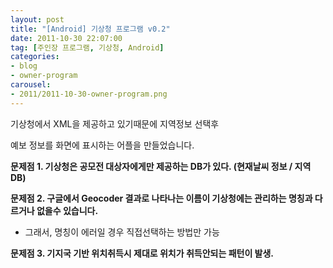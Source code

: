 ```yaml
---
layout: post
title: "[Android] 기상청 프로그램 v0.2"
date: 2011-10-30 22:07:00
tag: [주인장 프로그램, 기상청, Android]
categories:
- blog
- owner-program
carousel:
- 2011/2011-10-30-owner-program.png
---
```


기상청에서 XML을 제공하고 있기때문에 지역정보 선택후

예보 정보를 화면에 표시하는 어플을 만들었습니다.

**문제점 1. 기상청은 공모전 대상자에게만 제공하는 DB가 있다. (현재날씨 정보 / 지역DB)**

**문제점 2. 구글에서 Geocoder 결과로 나타나는 이름이 기상청에는 관리하는 명칭과 다르거나 없을수 있습니다.**

 - 그래서, 명칭이 에러일 경우 직접선택하는 방법만 가능

**문제점 3. 기지국 기반 위치취득시 제대로 위치가 취득안되는 패턴이 발생.**